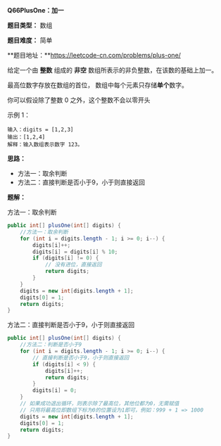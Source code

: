 **Q66PlusOne：加一**

**题目类型：** 数组

**题目难度：** 简单

**题目地址：**https://leetcode-cn.com/problems/plus-one/

给定一个由 **整数** 组成的 **非空** 数组所表示的非负整数，在该数的基础上加一。

最高位数字存放在数组的首位， 数组中每个元素只存储**单个**数字。

你可以假设除了整数 0 之外，这个整数不会以零开头

示例 1：

```
输入：digits = [1,2,3]
输出：[1,2,4]
解释：输入数组表示数字 123。
```

**思路：**

* 方法一：取余判断
* 方法二：直接判断是否小于9，小于则直接返回

**题解：**

方法一：取余判断

```java
public int[] plusOne(int[] digits) {
    //方法一：取余判断
    for (int i = digits.length - 1; i >= 0; i--) {
        digits[i]++;
        digits[i] = digits[i] % 10;
        if (digits[i] != 0) {
            // 没有进位，直接返回
            return digits;
        }
    }
    digits = new int[digits.length + 1];
    digits[0] = 1;
    return digits;
}
```

方法二：直接判断是否小于9，小于则直接返回

```java
public int[] plusOne(int[] digits) {
    //方法二：判断是否小于9
    for (int i = digits.length - 1; i >= 0; i--) {
        // 直接判断是否小于9，小于则直接返回
        if (digits[i] < 9) {
            digits[i]++;
            return digits;
        }
        digits[i] = 0;
    }
    // 如果成功退出循环，则表示除了最高位，其他位都为0，无需赋值
    // 只用将最高位即数组下标为0的位置设为1即可，例如：999 + 1 => 1000
    digits = new int[digits.length + 1];
    digits[0] = 1;
    return digits;
}
```

